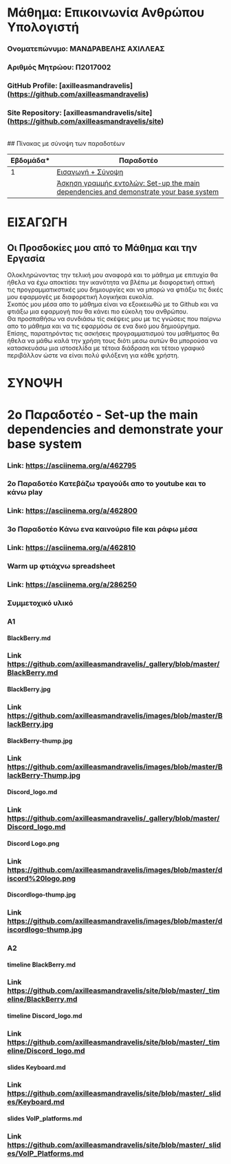 # Μάθημα: Επικοινωνία Ανθρώπου Υπολογιστή

### Ονοματεπώνυμο: ΜΑΝΔΡΑΒΕΛΗΣ ΑΧΙΛΛΕΑΣ
### Αριθμός Μητρώου: Π2017002
### GitHub Profile: [axilleasmandravelis] (https://github.com/axilleasmandravelis)
### Site Repository: [axilleasmandravelis/site] (https://github.com/axilleasmandravelis/site)
<br />
## Πίνακας με σύνοψη των παραδοτέων

| Εβδομάδα* | Παραδοτέο |
| --- | --- |
| 1 | [Εισαγωγή + Σύνοψη](#εισαγωγη) |
|  | [Άσκηση γραμμής εντολών: Set-up the main dependencies and demonstrate your base system](#3ο-παραδοτέο---set-up-the-main-dependencies-and-demonstrate-your-base-system) |

# ΕΙΣΑΓΩΓΗ
## Οι Προσδοκίες μου από το Μάθημα και την Εργασία
Ολοκληρώνοντας την τελική μου αναφορά και το μάθημα με επιτυχία θα ήθελα να έχω αποκτίσει την ικανότητα να βλέπω με διαφορετική οπτική τις προγραμματικστικές μου δημιουργίες και να μπορώ να φτιάξω τις δικές μου εφαρμογές με διαφορετική λογικήκαι ευκολία. <br />
Σκοπός μου μέσα απο το μάθημα είναι να εξοικειωθώ με το Github και να φτιάξω μια εφαρμογή που θα κάνει πιο εύκολη του ανθρώπου. <br />
Θα προσπαθήσω να συνδιάσω τίς σκέψεις μου με τις γνώσεις που παίρνω απο το μάθημα και να τις εφαρμόσω σε ενα δικό μου δημιούργημα. <br />
Επίσης, παρατηρόντας τις ασκήσεις προγραμματισμού του μαθήματος θα ήθελα να μάθω καλά την χρήση τους διότι μεσω αυτών θα μπορούσα να κατασκευάσω μια ιστοσελίδα με τέτοια διάδραση και τέτοιο γραφικό περιβάλλον ώστε να είναι πολύ φιλόξενη για κάθε χρήστη. 

# ΣΥΝΟΨΗ

# 2o Παραδοτέο - Set-up the main dependencies and demonstrate your base system
### Link: https://asciinema.org/a/462795
### 2ο Παραδοτέο Κατεβάζω τραγούδι απο το youtube και το κάνω play
### Link: https://asciinema.org/a/462800
### 3ο Παραδοτέο Κάνω ενα καινούριο file και ράφω μέσα
### Link: https://asciinema.org/a/462810
### Warm up φτιάχνω spreadsheet
### Link: https://asciinema.org/a/286250
### Συμμετοχικό υλικό 
### Α1
#### BlackBerry.md
### Link https://github.com/axilleasmandravelis/_gallery/blob/master/BlackBerry.md
#### BlackBerry.jpg
### Link https://github.com/axilleasmandravelis/images/blob/master/BlackBerry.jpg
#### BlackBerry-thump.jpg
### Link https://github.com/axilleasmandravelis/images/blob/master/BlackBerry-Thump.jpg
#### Discord_logo.md
### Link https://github.com/axilleasmandravelis/_gallery/blob/master/Discord_logo.md
#### Discord Logo.png
### Link https://github.com/axilleasmandravelis/images/blob/master/discord%20logo.png
#### Discordlogo-thump.jpg
### Link https://github.com/axilleasmandravelis/images/blob/master/discordlogo-thump.jpg
### A2
#### timeline BlackBerry.md
### Link https://github.com/axilleasmandravelis/site/blob/master/_timeline/BlackBerry.md
#### timeline Discord_logo.md
### Link https://github.com/axilleasmandravelis/site/blob/master/_timeline/Discord_logo.md
#### slides Keyboard.md
### Link https://github.com/axilleasmandravelis/site/blob/master/_slides/Keyboard.md
#### slides VoIP_platforms.md
### Link https://github.com/axilleasmandravelis/site/blob/master/_slides/VoIP_Platforms.md
